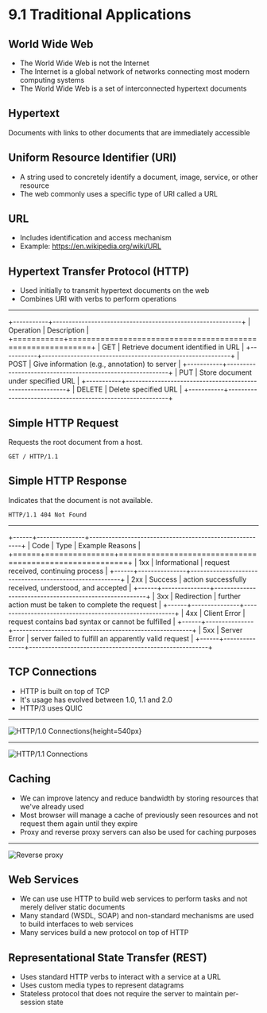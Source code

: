 9.1 Traditional Applications
============================

World Wide Web
--------------

- The World Wide Web is not the Internet
- The Internet is a global network of networks connecting most modern computing systems
- The World Wide Web is a set of interconnected hypertext documents

Hypertext
---------

Documents with links to other documents that are immediately accessible

Uniform Resource Identifier (URI)
---------------------------------

- A string used to concretely identify a document, image, service, or other resource
- The web commonly uses a specific type of URI called a URL

URL
---

- Includes identification and access mechanism
- Example: https://en.wikipedia.org/wiki/URL

Hypertext Transfer Protocol (HTTP)
----------------------------------

- Used initially to transmit hypertext documents on the web
- Combines URI with verbs to perform operations

---

+-----------+-----------------------------------------------------------+
| Operation | Description                                               |
+===========+===========================================================+
| GET       | Retrieve document identified in URL                       |
+-----------+-----------------------------------------------------------+
| POST      | Give information (e.g., annotation) to server             |
+-----------+-----------------------------------------------------------+
| PUT       | Store document under specified URL                        |
+-----------+-----------------------------------------------------------+
| DELETE    | Delete specified URL                                      |
+-----------+-----------------------------------------------------------+

Simple HTTP Request
-------------------

Requests the root document from a host.

```
GET / HTTP/1.1
```

Simple HTTP Response
--------------------

Indicates that the document is not available.

```
HTTP/1.1 404 Not Found
```

---

+------+---------------+--------------------------------------------------------+
| Code | Type          | Example Reasons                                        |
+======+===============+========================================================+
| 1xx  | Informational | request received, continuing process                   |
+------+---------------+--------------------------------------------------------+
| 2xx  | Success       | action successfully received, understood, and accepted |
+------+---------------+--------------------------------------------------------+
| 3xx  | Redirection   | further action must be taken to complete the request   |
+------+---------------+--------------------------------------------------------+
| 4xx  | Client Error  | request contains bad syntax or cannot be fulfilled     |
+------+---------------+--------------------------------------------------------+
| 5xx  | Server Error  | server failed to fulfill an apparently valid request   |
+------+---------------+--------------------------------------------------------+

TCP Connections
---------------

- HTTP is built on top of TCP
- It's usage has evolved between 1.0, 1.1 and 2.0
- HTTP/3 uses QUIC

---

![HTTP/1.0 Connections](https://book.systemsapproach.org/_images/f09-04-9780123850591.png){height=540px}

---

![HTTP/1.1 Connections](https://book.systemsapproach.org/_images/f09-05-9780123850591.png)

Caching
-------

- We can improve latency and reduce bandwidth by storing resources that we've already used
- Most browser will manage a cache of previously seen resources and not request them again until they expire
- Proxy and reverse proxy servers can also be used for caching purposes

---

![Reverse proxy](https://upload.wikimedia.org/wikipedia/commons/6/67/Reverse_proxy_h2g2bob.svg)

Web Services
------------

- We can use use HTTP to build web services to perform tasks and not merely deliver static documents
- Many standard (WSDL, SOAP) and non-standard mechanisms are used to build interfaces to web services
- Many services build a new protocol on top of HTTP

Representational State Transfer (REST)
--------------------------------------

- Uses standard HTTP verbs to interact with a service at a URL
- Uses custom media types to represent datagrams
- Stateless protocol that does not require the server to maintain per-session state
